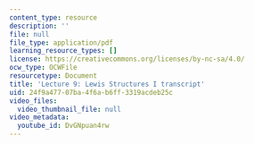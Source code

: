 ```yaml
---
content_type: resource
description: ''
file: null
file_type: application/pdf
learning_resource_types: []
license: https://creativecommons.org/licenses/by-nc-sa/4.0/
ocw_type: OCWFile
resourcetype: Document
title: 'Lecture 9: Lewis Structures I transcript'
uid: 24f9a477-07ba-4f6a-b6ff-3319acdeb25c
video_files:
  video_thumbnail_file: null
video_metadata:
  youtube_id: DvGNpuan4rw
---
```

